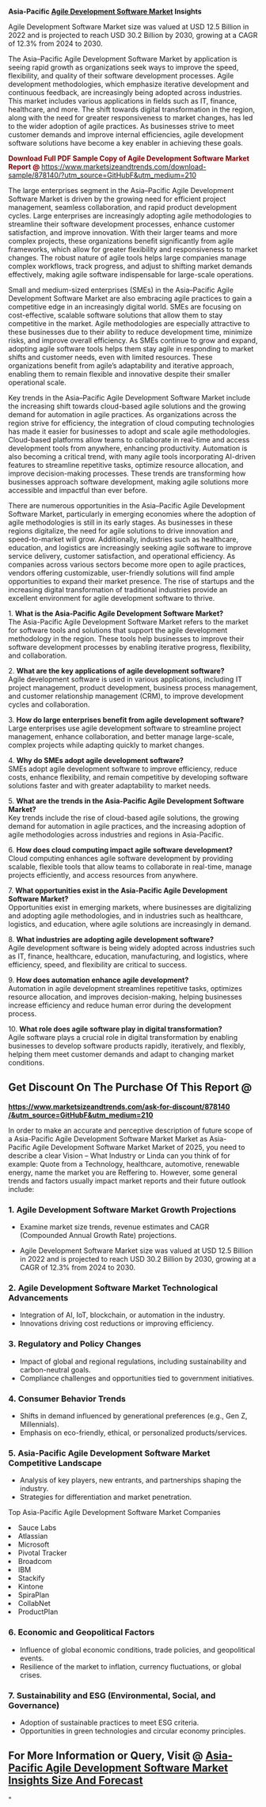 <p><strong>Asia-Pacific&nbsp;<a href=""https://www.marketsizeandtrends.com/download-sample/878140/&amp;utm_source=GitHubF&amp;utm_medium=210"">Agile Development Software Market</a> Insights</strong></p><p>Agile Development Software Market size was valued at USD 12.5 Billion in 2022 and is projected to reach USD 30.2 Billion by 2030, growing at a CAGR of 12.3% from 2024 to 2030.</p><p><p>The Asia–Pacific Agile Development Software Market by application is seeing rapid growth as organizations seek ways to improve the speed, flexibility, and quality of their software development processes. Agile development methodologies, which emphasize iterative development and continuous feedback, are increasingly being adopted across industries. This market includes various applications in fields such as IT, finance, healthcare, and more. The shift towards digital transformation in the region, along with the need for greater responsiveness to market changes, has led to the wider adoption of agile practices. As businesses strive to meet customer demands and improve internal efficiencies, agile development software solutions have become a key enabler in achieving these goals. <p><strong><span style="color: #800000;">Download Full PDF Sample Copy of Agile Development Software Market Report @</span>&nbsp;</strong><a href="https://www.marketsizeandtrends.com/download-sample/878140/?utm_source=GitHubF&amp;utm_medium=210" target="_blank">https://www.marketsizeandtrends.com/download-sample/878140/?utm_source=GitHubF&amp;utm_medium=210</a></p></p><p>The large enterprises segment in the Asia–Pacific Agile Development Software Market is driven by the growing need for efficient project management, seamless collaboration, and rapid product development cycles. Large enterprises are increasingly adopting agile methodologies to streamline their software development processes, enhance customer satisfaction, and improve innovation. With their larger teams and more complex projects, these organizations benefit significantly from agile frameworks, which allow for greater flexibility and responsiveness to market changes. The robust nature of agile tools helps large companies manage complex workflows, track progress, and adjust to shifting market demands effectively, making agile software indispensable for large-scale operations.</p><p>Small and medium-sized enterprises (SMEs) in the Asia–Pacific Agile Development Software Market are also embracing agile practices to gain a competitive edge in an increasingly digital world. SMEs are focusing on cost-effective, scalable software solutions that allow them to stay competitive in the market. Agile methodologies are especially attractive to these businesses due to their ability to reduce development time, minimize risks, and improve overall efficiency. As SMEs continue to grow and expand, adopting agile software tools helps them stay agile in responding to market shifts and customer needs, even with limited resources. These organizations benefit from agile’s adaptability and iterative approach, enabling them to remain flexible and innovative despite their smaller operational scale.</p><p>Key trends in the Asia–Pacific Agile Development Software Market include the increasing shift towards cloud-based agile solutions and the growing demand for automation in agile practices. As organizations across the region strive for efficiency, the integration of cloud computing technologies has made it easier for businesses to adopt and scale agile methodologies. Cloud-based platforms allow teams to collaborate in real-time and access development tools from anywhere, enhancing productivity. Automation is also becoming a critical trend, with many agile tools incorporating AI-driven features to streamline repetitive tasks, optimize resource allocation, and improve decision-making processes. These trends are transforming how businesses approach software development, making agile solutions more accessible and impactful than ever before.</p><p>There are numerous opportunities in the Asia–Pacific Agile Development Software Market, particularly in emerging economies where the adoption of agile methodologies is still in its early stages. As businesses in these regions digitalize, the need for agile solutions to drive innovation and speed-to-market will grow. Additionally, industries such as healthcare, education, and logistics are increasingly seeking agile software to improve service delivery, customer satisfaction, and operational efficiency. As companies across various sectors become more open to agile practices, vendors offering customizable, user-friendly solutions will find ample opportunities to expand their market presence. The rise of startups and the increasing digital transformation of traditional industries provide an excellent environment for agile development software to thrive.</p><p>1. <strong>What is the Asia-Pacific Agile Development Software Market?</strong><br> The Asia-Pacific Agile Development Software Market refers to the market for software tools and solutions that support the agile development methodology in the region. These tools help businesses to improve their software development processes by enabling iterative progress, flexibility, and collaboration.</p><p>2. <strong>What are the key applications of agile development software?</strong><br> Agile development software is used in various applications, including IT project management, product development, business process management, and customer relationship management (CRM), to improve development cycles and collaboration.</p><p>3. <strong>How do large enterprises benefit from agile development software?</strong><br> Large enterprises use agile development software to streamline project management, enhance collaboration, and better manage large-scale, complex projects while adapting quickly to market changes.</p><p>4. <strong>Why do SMEs adopt agile development software?</strong><br> SMEs adopt agile development software to improve efficiency, reduce costs, enhance flexibility, and remain competitive by developing software solutions faster and with greater adaptability to market needs.</p><p>5. <strong>What are the trends in the Asia-Pacific Agile Development Software Market?</strong><br> Key trends include the rise of cloud-based agile solutions, the growing demand for automation in agile practices, and the increasing adoption of agile methodologies across industries and regions in Asia-Pacific.</p><p>6. <strong>How does cloud computing impact agile software development?</strong><br> Cloud computing enhances agile software development by providing scalable, flexible tools that allow teams to collaborate in real-time, manage projects efficiently, and access resources from anywhere.</p><p>7. <strong>What opportunities exist in the Asia-Pacific Agile Development Software Market?</strong><br> Opportunities exist in emerging markets, where businesses are digitalizing and adopting agile methodologies, and in industries such as healthcare, logistics, and education, where agile solutions are increasingly in demand.</p><p>8. <strong>What industries are adopting agile development software?</strong><br> Agile development software is being widely adopted across industries such as IT, finance, healthcare, education, manufacturing, and logistics, where efficiency, speed, and flexibility are critical to success.</p><p>9. <strong>How does automation enhance agile development?</strong><br> Automation in agile development streamlines repetitive tasks, optimizes resource allocation, and improves decision-making, helping businesses increase efficiency and reduce human error during the development process.</p><p>10. <strong>What role does agile software play in digital transformation?</strong><br> Agile software plays a crucial role in digital transformation by enabling businesses to develop software products rapidly, iteratively, and flexibly, helping them meet customer demands and adapt to changing market conditions.</p></p><h2><strong>Get Discount On The Purchase Of This Report @&nbsp;</strong></h2><p><strong><a href=""https://www.marketsizeandtrends.com/ask-for-discount/878140/&amp;utm_source=GitHubF&amp;utm_medium=210"" target=""_blank"">https://www.marketsizeandtrends.com/ask-for-discount/878140<br />/&amp;utm_source=GitHubF&amp;utm_medium=210</a></strong></p><p>In order to make an accurate and perceptive description of future scope of a Asia-Pacific&nbsp;Agile Development Software Market Market as Asia-Pacific&nbsp;Agile Development Software Market Market of 2025, you need to describe a clear Vision &ndash; What Industry or Linda can you think of for example: Quote from a Technology, healthcare, automotive, renewable energy, name the market you are Reffering to. However, some general trends and factors usually impact market reports and their future outlook include:</p><h3>1.&nbsp;<strong>Agile Development Software Market Growth Projections</strong></h3><ul><li>Examine market size trends, revenue estimates and CAGR (Compounded Annual Growth Rate) projections.</li><li><p>Agile Development Software Market size was valued at USD 12.5 Billion in 2022 and is projected to reach USD 30.2 Billion by 2030, growing at a CAGR of 12.3% from 2024 to 2030.</p></li></ul><h3>2.&nbsp;<strong>Agile Development Software Market Technological Advancements</strong></h3><ul><li>Integration of AI, IoT, blockchain, or automation in the industry.</li><li>Innovations driving cost reductions or improving efficiency.</li></ul><h3>3.&nbsp;<strong>Regulatory and Policy Changes</strong></h3><ul><li>Impact of global and regional regulations, including sustainability and carbon-neutral goals.</li><li>Compliance challenges and opportunities tied to government initiatives.</li></ul><h3>4.&nbsp;<strong>Consumer Behavior Trends</strong></h3><ul><li>Shifts in demand influenced by generational preferences (e.g., Gen Z, Millennials).</li><li>Emphasis on eco-friendly, ethical, or personalized products/services.</li></ul><h3>5.&nbsp;<strong>Asia-Pacific Agile Development Software Market Competitive Landscape</strong></h3><ul><li>Analysis of key players, new entrants, and partnerships shaping the industry.</li><li>Strategies for differentiation and market penetration.</li></ul><p data-pm-slice=""1 1 []"">Top Asia-Pacific Agile Development Software Market Companies</p><div data-test-id=""""><p><li>Sauce Labs</li><li> Atlassian</li><li> Microsoft</li><li> Pivotal Tracker</li><li> Broadcom</li><li> IBM</li><li> Stackify</li><li> Kintone</li><li> SpiraPlan</li><li> CollabNet</li><li> ProductPlan</li></p></div><h3>6.&nbsp;<strong>Economic and Geopolitical Factors</strong></h3><ul><li>Influence of global economic conditions, trade policies, and geopolitical events.</li><li>Resilience of the market to inflation, currency fluctuations, or global crises.</li></ul><h3>7.&nbsp;<strong>Sustainability and ESG (Environmental, Social, and Governance)</strong></h3><ul><li>Adoption of sustainable practices to meet ESG criteria.</li><li>Opportunities in green technologies and circular economy principles.</li></ul><h2><strong>For More Information or Query, Visit @&nbsp;</strong><a href=""https://www.verifiedmarketreports.com/product/agile-development-software-market/"" target=""_blank"">Asia-Pacific Agile Development Software Market Insights Size And Forecast</a></h2>"
